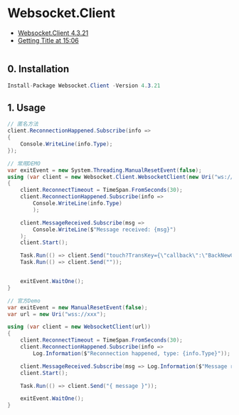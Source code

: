 # Websocket.Client

- [Websocket.Client 4.3.21](https://www.nuget.org/packages/Websocket.Client)
- [Getting Title at 15:06](https://github.com/Marfusios/websocket-client)

```c#

```

## 0. Installation

```c#
Install-Package Websocket.Client -Version 4.3.21
```

## 1. Usage

```c#
// 匿名方法
client.ReconnectionHappened.Subscribe(info =>
{
    Console.WriteLine(info.Type);
});

// 常用DEMO
var exitEvent = new System.Threading.ManualResetEvent(false);
using (var client = new Websocket.Client.WebsocketClient(new Uri("ws://xxx")))
{
    client.ReconnectTimeout = TimeSpan.FromSeconds(30);
    client.ReconnectionHappened.Subscribe(info =>
        Console.WriteLine(info.Type)
        );

    client.MessageReceived.Subscribe(msg =>
        Console.WriteLine($"Message received: {msg}")
    );
    client.Start();

    Task.Run(() => client.Send("touch?TransKey={\"callback\":\"BackNewConnect\"}&Entry=|touch"));
    Task.Run(() => client.Send(""));


    exitEvent.WaitOne();
}

// 官方Demo
var exitEvent = new ManualResetEvent(false);
var url = new Uri("wss://xxx");

using (var client = new WebsocketClient(url))
{
    client.ReconnectTimeout = TimeSpan.FromSeconds(30);
    client.ReconnectionHappened.Subscribe(info =>
        Log.Information($"Reconnection happened, type: {info.Type}"));

    client.MessageReceived.Subscribe(msg => Log.Information($"Message received: {msg}"));
    client.Start();

    Task.Run(() => client.Send("{ message }"));

    exitEvent.WaitOne();
}
```
